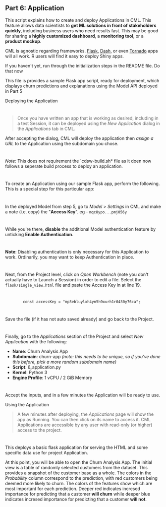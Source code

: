 ## Part 6: Application

This script explains how to create and deploy Applications in CML.
This feature allows data scientists to **get ML solutions in front of stakeholders quickly**,
including business users who need results fast.
This may be good for sharing a **highly customized dashboard**, a **monitoring tool**, or a **product mockup**.

CML is agnostic regarding frameworks.
[Flask](https://flask.palletsprojects.com/en/1.1.x/),
[Dash](https://plotly.com/dash/),
or even [Tornado](https://www.tornadoweb.org/en/stable/) apps will all work.
R users will find it easy to deploy Shiny apps.

If you haven't yet, run through the initialization steps in the README file. Do that
now

This file is provides a sample Flask app script, ready for deployment,
which displays churn predictions and explanations using the Model API deployed in
Part 5

Deploying the Application
#
> Once you have written an app that is working as desired, including in a test Session,
> it can be deployed using the *New Application* dialog in the *Applications* tab in CML.

After accepting the dialog, CML will deploy the application then *assign a URL* to
the Application using the subdomain you chose.
#
*Note:* This does not requirement the `cdsw-build.sh* file as it doen now follows a
seperate build process to deploy an application.
#

To create an Application using our sample Flask app, perform the following.
This is a special step for this particular app:
#
In the deployed Model from step 5, go to *Model* > *Settings* in CML and make a note (i.e. copy) the
"**Access Key**". eg - `mqc8ypo...pmj056y`
#
While you're there, **disable** the additional Model authentication feature by unticking **Enable Authentication**.
#
**Note**: Disabling authentication is only necessary for this Application to work.
Ordinarily, you may want to keep Authentication in place.
#
Next, from the Project level, click on *Open Workbench* (note you don't actually have to Launch a
Session) in order to edit a file. Select the `flask/single_view.html` file and paste the Access
Key in at line 19.
#
`        const accessKey = "mp3ebluylxh4yn5h9xurh1r0430y76ca";`
#
Save the file (if it has not auto saved already) and go back to the Project.
#
Finally, go to the *Applications* section of the Project and select *New Application* with the following:
* **Name**: Churn Analysis App
* **Subdomain**: churn-app _(note: this needs to be unique, so if you've done this before,
pick a more random subdomain name)_
* **Script**: 6_application.py
* **Kernel**: Python 3
* **Engine Profile**: 1 vCPU / 2 GiB Memory
#
Accept the inputs, and in a few minutes the Application will be ready to use.

Using the Application

>  A few minutes after deploying, the *Applications* page will show the app as Running.
You can then click on its name to access it.
CML Applications are accessible by any user with read-only (or higher) access to the project.
#

This deploys a basic flask application for serving the HTML and some specific data
use for project Application.

At this point, you will be able to open the Churn Analysis App.
The initial view is a table of randomly selected customers from the dataset.
This provides a snapshot of the customer base as a whole.
The colors in the *Probability* column correspond to the prediction, with red customers being deemed more likely to churn.
The colors of the features show which are most important for each prediction.
Deeper red indicates incresed importance for predicting that a customer **will churn**
while deeper blue indicates incresed importance for predicting that a customer **will not**.
#